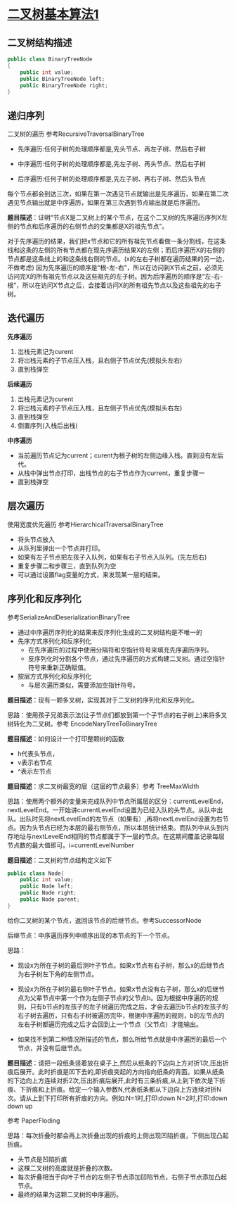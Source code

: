 # [二叉树基本算法1](https://www.bilibili.com/video/BV1xdvaeEEiV)

## 二叉树结构描述

~~~C#
public class BinaryTreeNode
{
	public int value;
	public BinaryTreeNode left;
	public BinaryTreeNode right; 
}
~~~

## 递归序列

二叉树的遍历 参考RecursiveTraversalBinaryTree

* 先序遍历:任何子树的处理顺序都是,先头节点、再左子树、然后右子树

* 中序遍历:任何子树的处理顺序都是,先左子树、再头节点、然后右子树

* 后序遍历:任何子树的处理顺序都是,先左子树、再右子树、然后头节点 

每个节点都会到达三次，如果在第一次遇见节点就输出是先序遍历，如果在第二次遇见节点输出就是中序遍历，如果在第三次遇到节点输出就是后序遍历。

**题目描述**：证明“节点X是二叉树上的某个节点，在这个二叉树的先序遍历序列X左侧的节点和后序遍历的右侧节点的交集都是X的祖先节点”。

对于先序遍历的结果，我们把x节点和它的所有祖先节点看做一条分割线，在这条线和这条的左侧的所有节点都在现先序遍历结果X的左侧；而后序遍历X的右侧的节点都是这条线上的和这条线右侧的节点。(x的左右子树都在遍历结果的另一边，不做考虑) 因为先序遍历的顺序是“根-左-右”，所以在访问到X节点之前，必须先访问完X的所有祖先节点以及这些祖先的左子树。因为后序遍历的顺序是“左-右-根”，所以在访问X节点之后，会接着访问X的所有祖先节点以及这些祖先的右子树。

##  迭代遍历

**先序遍历**

1. 岀栈元素记为curent
2. 将岀栈元素的子节点压入栈，且右侧子节点优先(模拟头左右)
3. 直到栈弹空

**后续遍历**

1. 岀栈元素记为curent
2. 将岀栈元素的子节点压入栈，且左侧子节点优先(模拟头右左)
3. 直到栈弹空
4. 倒置序列(入栈后出栈)

**中序遍历**

* 当前遍历节点记为current；curent为根子树的左侧边缘入栈。直到没有左后代。
* 从栈中弹出节点打印，出栈节点的右子节点作为current，重复步骤一
* 直到栈弹空

## **层次遍历**

使用宽度优先遍历 参考HierarchicalTraversalBinaryTree

* 将头节点放入
* 从队列里弹出一个节点并打印。
* 如果有左子节点把左孩子入队列，如果有右子节点入队列。(先左后右)
* 重复步骤二和步骤三，直到队列为空
* 可以通过设置flag变量的方式，来发现某一层的结束。

## 序列化和反序列化

 参考SerializeAndDeserializationBinaryTree

* 通过中序遍历序列化的结果来反序列化生成的二叉树结构是不唯一的
* 先序方式序列化和反序列化
	* 在先序遍历的过程中使用分隔符和空指针符号来填充先序遍历序列。
	* 反序列化时分割各个节点，通过先序遍历的方式构建二叉树。通过空指针符号来重新正确赋值。
* 按层方式序列化和反序列化
	* 与层次遍历类似，需要添加空指针符号。

**题目描述**：现有一颗多叉树，实现其对于二叉树的序列化和反序列化。

思路：使用孩子兄弟表示法(让子节点们都放到第一个子节点的右子树上)来将多叉树转化为二叉树。参考 EncodeNaryTreeToBinaryTree

**题目描述**：如何设计一个打印整颗树的函数

* h代表头节点，
* v表示右节点
* ^表示左节点

**题目描述**：求二叉树最宽的层（这层的节点最多）参考 TreeMaxWidth

思路：使用两个额外的变量来完成队列中节点所属层的区分：currentLevelEnd，nextLevelEnd。一开始讲currentLevelEnd设置为已经入队的头节点。从队中出队。出队时先将nextLevelEnd的左节点（如果有）,再将nextLevelEnd设置为右节点。因为头节点已经为本层的最右侧节点，所以本层统计结束。而队列中从头到内存地址与nextLevelEnd相同的节点都属于下一层的节点。在这期间覆盖记录每层节点数的最大值即可。i=currentLevelNumber

**题目描述**：二叉树的节点结构定义如下
~~~C#
public class Node{
	public int value;
	public Node left;
	public Node right;
	public Node parent;
}
~~~
给你二叉树的某个节点，返回该节点的后继节点。参考SuccessorNode

后继节点：中序遍历序列中顺序出现的本节点的下一个节点。

思路：

* 现设x为所在子树的最后测叶子节点。如果x节点有右子树，那么x的后继节点为右子树左下角的左侧节点。

* 现设x为所在子树的最右侧叶子节点。如果x节点没有右子树，那么x的后继节点为父辈节点中第一个作为左侧子节点的父节点b。因为根据中序遍历的规则，只有b节点的左孩子的左子树遍历完成之后，才会去遍历b节点的左孩子的右子树去遍历，只有右子树被遍历完毕，根据中序遍历的规则，b的左节点的左右子树都遍历完成之后才会回到上一个节点（父节点）才能输出。

* 如果找不到第二种情况所描述的节点，那么所给节点就是中序遍历的最后一个节点，并没有后继节点。

  

**题目描述**：请把一段纸条竖着放在桌子上,然后从纸条的下边向上方对折1次,压出折痕后展开。此时折痕是凹下去的,即折痕突起的方向指向纸条的背面。如果从纸条的下边向上方连续对折2次,压出折痕后展开,此时有三条折痕,从上到下依次是下折痕、下折痕和上折痕。给定一个输入参数N,代表纸条都从下边向上方连续对折N次。请从上到下打印所有折痕的方向。例如:N=1时,打印:down N=2时,打印:down down up

参考 PaperFloding

思路：每次折叠时都会再上次折叠出现的折痕的上侧出现凹陷折痕，下侧出现凸起折痕。

* 头节点是凹陷折痕
* 这棵二叉树的高度就是折叠的次数。
* 每次折叠相当于向叶子节点的左侧子节点添加凹陷节点，右侧子节点添加凸起节点。
* 最终的结果为这颗二叉树的中序遍历。
